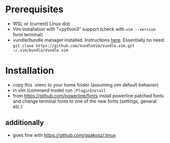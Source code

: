 # Prerequisites
* WSL or (current) Linux dist
* Vim installation with "+python3" support (check with `vim --version` form terminal)
* vundle/bundle manager installed. Instructions [here](https://github.com/VundleVim/Vundle.vim.git). Essentially no need: `git clone https://github.com/VundleVim/Vundle.vim.git ~/.vim/bundle/Vundle.vim`

# Installation

* copy this .vimrc to your home folder (assuming vim default behavior)
* in vim (command mode) run `:PluginInstall`
* from https://github.com/powerline/fonts install powerline patched fonts and change terminal fonts to one of the new fonts (settings, general etc.)

## additionally
* goes fine with https://github.com/gpakosz/.tmux
